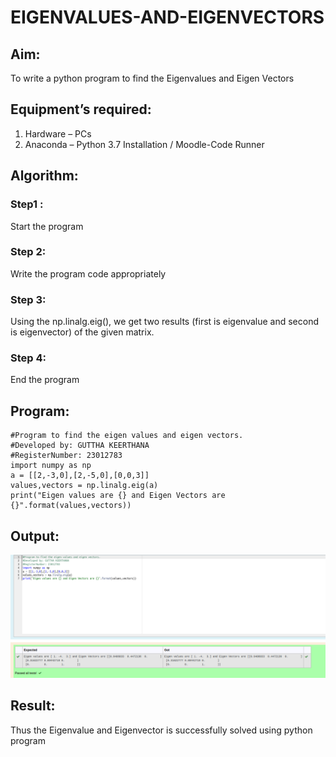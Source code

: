 # EIGENVALUES-AND-EIGENVECTORS
## Aim:
To write a python program to find the Eigenvalues and Eigen Vectors
## Equipment’s required:
1. 	Hardware – PCs
2. 	Anaconda – Python 3.7 Installation / Moodle-Code Runner
## Algorithm:
### Step1 : 
Start the program
### Step 2: 
Write the program code appropriately
### Step 3: 
Using the np.linalg.eig(),  we get two results (first is eigenvalue and second is eigenvector) of the given matrix.
### Step 4: 
End the program
## Program:
```
#Program to find the eigen values and eigen vectors.
#Developed by: GUTTHA KEERTHANA
#RegisterNumber: 23012783
import numpy as np
a = [[2,-3,0],[2,-5,0],[0,0,3]]
values,vectors = np.linalg.eig(a)
print("Eigen values are {} and Eigen Vectors are {}".format(values,vectors))
```
## Output:
![](ev.png)
## Result:
Thus the Eigenvalue and Eigenvector is successfully solved using python program

